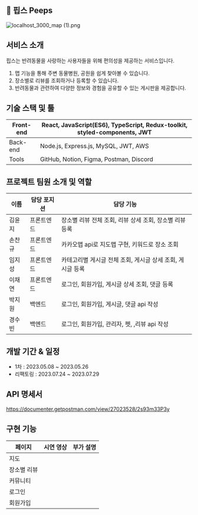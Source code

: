 ## 🐶 핍스 Peeps

![localhost_3000_map (1).png](https://s3-us-west-2.amazonaws.com/secure.notion-static.com/4542e096-4e9b-4571-b380-36928507fb55/localhost_3000_map_(1).png)

## 서비스 소개

핍스는 반려동물을 사랑하는 사용자들을 위해 편의성을 제공하는 서비스입니다. 

1. 맵 기능을 통해 주변 동물병원, 공원을 쉽게 찾아볼 수 있습니다.
2. 장소별로 리뷰를 조회하거나 등록할 수 있습니다. 
3. 반려동물과 관련하여 다양한 정보와 경험을 공유할 수 있는 게시판을 제공합니다.

## 기술 스택 및 툴

| Front-end | React, JavaScript(ES6), TypeScript, Redux-toolkit, styled-components, JWT |
| --- | --- |
| Back-end | Node.js, Express.js, MySQL, JWT, AWS |
| Tools | GitHub, Notion, Figma, Postman, Discord |

## 프로젝트 팀원 소개 및 역할

| 이름 | 담당 포지션 | 담당 기능  |
| --- | --- | --- |
| 김윤지 | 프론트엔드 | 장소별 리뷰 전체 조회, 리뷰 상세 조회, 장소별 리뷰 등록  |
| 손찬규 | 프론트엔드 | 카카오맵 api로 지도맵 구현, 키워드로 장소 조회   |
| 임지성 | 프론트엔드 | 카테고리별 게시글 전체 조회, 게시글 상세 조회, 게시글 등록 |
| 이채연 | 프론트엔드 | 로그인, 회원가입, 게시글 상세 조회, 댓글 등록 |
| 박지원 | 백엔드 | 로그인, 회원가입, 게시글, 댓글 api 작성 |
| 경수빈  | 백엔드  | 로그인, 회원가입, 관리자, 펫, ,리뷰 api 작성  |

## 개발 기간 & 일정

- 1차 : 2023.05.08 ~ 2023.05.26
- 리팩토링 : 2023.07.24 ~ 2023.07.29

## API 명세서

https://documenter.getpostman.com/view/27023528/2s93m33P3y

## 구현 기능

| 페이지 | 시연 영상 | 부가 설명 |
| --- | --- | --- |
| 지도 |  |  |
| 장소별 리뷰 |  |  |
| 커뮤니티 |  |  |
| 로그인  |  |  |
| 회원가입  |  |  |
